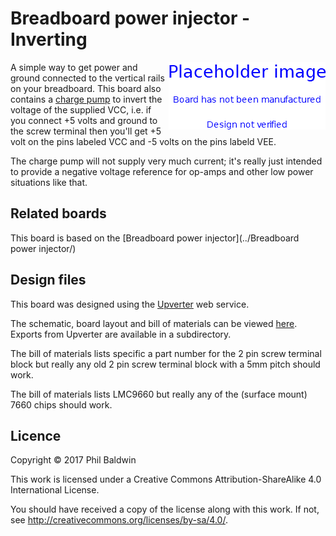 # Breadboard power injector - Inverting

<img align="right" src="../_common/PlaceholderImage.png">

A simple way to get power and ground connected to the vertical rails on your breadboard. This board also contains a [charge pump](https://en.wikipedia.org/wiki/Charge_pump) to invert the voltage of the supplied VCC, i.e. if you connect +5 volts and ground to the screw terminal then you'll get +5 volt on the pins labeled VCC and -5 volts on the pins labeld VEE.

The charge pump will not supply very much current; it's really just intended to provide a negative voltage reference for op-amps and other low power situations like that.

## Related boards

This board is based on the [Breadboard power injector](../Breadboard power injector/)

## Design files

This board was designed using the [Upverter](https://upverter.com) web service.

The schematic, board layout and bill of materials can be viewed [here](https://upverter.com/Trebuchetindustries/6bba28dd442039e4/Breadboard-power-injector---Inverting/). Exports from Upverter are available in a subdirectory.

The bill of materials lists specific a part number for the 2 pin screw terminal block but really any old 2 pin screw terminal block with a 5mm pitch should work.

The bill of materials lists LMC9660 but really any of the (surface mount) 7660 chips should work.

## Licence

Copyright © 2017 Phil Baldwin

This work is licensed under a Creative Commons Attribution-ShareAlike 4.0 International License.

You should have received a copy of the license along with this work. If not, see <http://creativecommons.org/licenses/by-sa/4.0/>.
